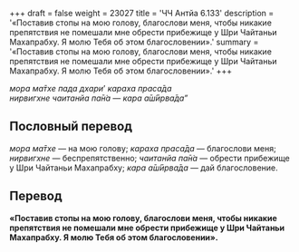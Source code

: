 +++
draft = false
weight = 23027
title = 'ЧЧ Антйа 6.133'
description = '«Поставив стопы на мою голову, благослови меня, чтобы никакие препятствия не помешали мне обрести прибежище у Шри Чайтаньи Махапрабху. Я молю Тебя об этом благословении».'
summary = '«Поставив стопы на мою голову, благослови меня, чтобы никакие препятствия не помешали мне обрести прибежище у Шри Чайтаньи Махапрабху. Я молю Тебя об этом благословении».'
+++

_мора ма̄тхе пада дхари_’ _караха праса̄да  
нирвигхне чаитанйа па̄н̇а_ — _кара а̄ш́ӣрва̄да”_

## Пословный перевод

_мора_ _ма̄тхе_ — на мою голову; _караха_ _праса̄да_ — благослови меня; _нирвигхне_ — беспрепятственно; _чаитанйа_ _па̄н̇а_ — обрести прибежище у Шри Чайтаньи Махапрабху; _кара_ _а̄ш́ӣрва̄да_ — дай благословение.

## Перевод

**«Поставив стопы на мою голову, благослови меня, чтобы никакие препятствия не помешали мне обрести прибежище у Шри Чайтаньи Махапрабху. Я молю Тебя об этом благословении».**
